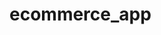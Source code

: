 # ecommerce_app

<!--

<!-- https://bikes-ecom.herokuapp.com/ -->

<!-- mongodb+srv://Tim:Gitter11@cluster0.ef09g.mongodb.net/Bikes?retryWrites=true&w=majority -->
